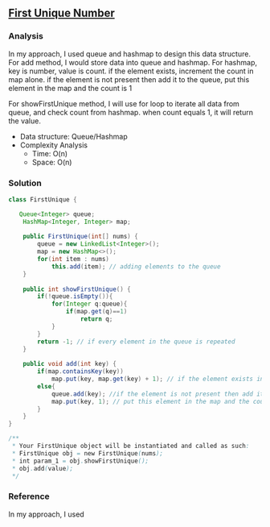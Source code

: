 ## [ First Unique Number](https://leetcode.com/explore/challenge/card/30-day-leetcoding-challenge/531/week-4/3313/)

### Analysis

In my approach, I used queue and hashmap to design this data structure. For add method, I would store data into queue and  hashmap. For hashmap, key is number, value is count. if the element exists, increment the count in map alone.  if the element is not present then add it to the queue, put this element in the map and the count is 1

 For showFirstUnique method, I will use for loop to iterate all data from queue, and check count from hashmap. when count equals 1, it will return the value.

- Data structure: Queue/Hashmap
- Complexity Analysis
  - Time: O(n)
  - Space: O(n)

### Solution

```java
class FirstUnique {

   Queue<Integer> queue;
    HashMap<Integer, Integer> map;
    
    public FirstUnique(int[] nums) {
        queue = new LinkedList<Integer>();
        map = new HashMap<>();
        for(int item : nums)
            this.add(item); // adding elements to the queue
    }
    
    public int showFirstUnique() {
        if(!queue.isEmpty()){
            for(Integer q:queue){
                if(map.get(q)==1)
                    return q;
            }
        }
        return -1; // if every element in the queue is repeated
    }
    
    public void add(int key) {
        if(map.containsKey(key))
            map.put(key, map.get(key) + 1); // if the element exists increment the count in map alone
        else{
            queue.add(key); //if the element is not present then add it to the queue
            map.put(key, 1); // put this element in the map and the count is 1
        }
    }
}

/**
 * Your FirstUnique object will be instantiated and called as such:
 * FirstUnique obj = new FirstUnique(nums);
 * int param_1 = obj.showFirstUnique();
 * obj.add(value);
 */
```

### Reference



In my approach, I used 

















